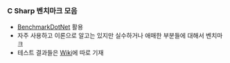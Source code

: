 ### C Sharp 벤치마크 모음

* [BenchmarkDotNet](https://github.com/dotnet/BenchmarkDotNet) 활용
* 자주 사용하고 이론으로 알고는 있지만 실수하거나 애매한 부분들에 대해서 벤치마크
* 테스트 결과들은 [Wiki](https://github.com/junhun0106/CSharp/wiki)에 따로 기재
